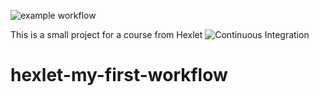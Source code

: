 ![example workflow](https://github.com/mizkuzy/hexlet-my-first-workflow/actions/workflows/hello-world.yml/badge.svg)

This is a small project for a course from Hexlet ![Continuous Integration](https://ru.hexlet.io/courses/github-actions)

# hexlet-my-first-workflow
